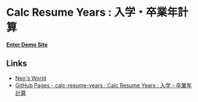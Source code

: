 # Calc Resume Years : 入学・卒業年計算

__[Enter Demo Site](https://neos21.github.io/calc-resume-years)__


## Links

- [Neo's World](https://neos21.net/)
- [GitHub Pages - calc-resume-years : Calc Resume Years : 入学・卒業年計算](https://neos21.github.io/calc-resume-years)
